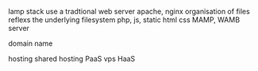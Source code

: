 lamp stack
    use a tradtional web server
        apache, nginx
    organisation of files reflexs the underlying filesystem
    php, js, static html css
    MAMP, WAMB server

domain name

hosting
    shared hosting
        PaaS
    vps
        HaaS
    
